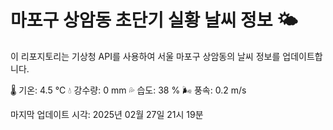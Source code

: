 
# 마포구 상암동 초단기 실황 날씨 정보 🌤️

이 리포지토리는 기상청 API를 사용하여 서울 마포구 상암동의 날씨 정보를 업데이트합니다. 

🌡️ 기온: 4.5 ℃
💧 강수량: 0 mm
💦 습도: 38 %
🌬️ 풍속: 0.2 m/s

마지막 업데이트 시각: 2025년 02월 27일 21시 19분    
